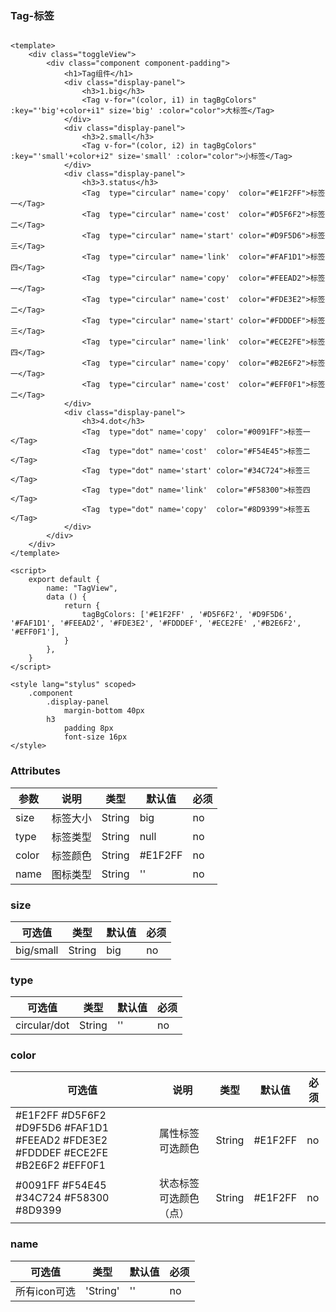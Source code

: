 ### Tag-标签

<template>
    <div class="toggleView">
        <div class="component component-padding">
            <h1>Tag组件</h1>
            <div class="display-panel">
                <h3>1.big</h3>
                <Tag v-for="(color, i1) in tagBgColors" :key="'big'+color+i1" size='big' :color="color">大标签</Tag>
            </div>
            <div class="display-panel">
                <h3>2.small</h3>
                <Tag v-for="(color, i2) in tagBgColors" :key="'small'+color+i2" size='small' :color="color">小标签</Tag>
            </div>
            <div class="display-panel">
                <h3>3.status</h3>
                <Tag  type="circular" name='copy'  color="#E1F2FF">标签一</Tag>
                <Tag  type="circular" name='cost'  color="#D5F6F2">标签二</Tag>
                <Tag  type="circular" name='start' color="#D9F5D6">标签三</Tag>
                <Tag  type="circular" name='link'  color="#FAF1D1">标签四</Tag>
                <Tag  type="circular" name='copy'  color="#FEEAD2">标签一</Tag>
                <Tag  type="circular" name='cost'  color="#FDE3E2">标签二</Tag>
                <Tag  type="circular" name='start' color="#FDDDEF">标签三</Tag>
                <Tag  type="circular" name='link'  color="#ECE2FE">标签四</Tag>
                <Tag  type="circular" name='copy'  color="#B2E6F2">标签一</Tag>
                <Tag  type="circular" name='cost'  color="#EFF0F1">标签二</Tag>
            </div>
            <div class="display-panel">
                <h3>4.dot</h3>
                <Tag  type="dot" name='copy'  color="#E1F2FF">标签一</Tag>
                <Tag  type="dot" name='cost'  color="#D5F6F2">标签二</Tag>
                <Tag  type="dot" name='start' color="#D9F5D6">标签三</Tag>
                <Tag  type="dot" name='link'  color="#FAF1D1">标签四</Tag>
                <Tag  type="dot" name='copy'  color="#FEEAD2">标签一</Tag>
                <Tag  type="dot" name='cost'  color="#FDE3E2">标签二</Tag>
                <Tag  type="dot" name='start' color="#FDDDEF">标签三</Tag>
                <Tag  type="dot" name='link'  color="#ECE2FE">标签四</Tag>
                <Tag  type="dot" name='copy'  color="#B2E6F2">标签一</Tag>
                <Tag  type="dot" name='cost'  color="#EFF0F1">标签二</Tag>
            </div>
        </div>
    </div>
</template>

<script>
    export default {
        name: "TagView",
        data () {
            return {
                tagBgColors: ['#E1F2FF' , '#D5F6F2', '#D9F5D6', '#FAF1D1', '#FEEAD2', '#FDE3E2', '#FDDDEF', '#ECE2FE' ,'#B2E6F2', '#EFF0F1'],
            }
        },
    }
</script>

<style lang="stylus" scoped>
    .component
        .display-panel
            margin-bottom 40px
        h3
            padding 8px
            font-size 16px
</style>
 

```vue

<template>
    <div class="toggleView">
        <div class="component component-padding">
            <h1>Tag组件</h1>
            <div class="display-panel">
                <h3>1.big</h3>
                <Tag v-for="(color, i1) in tagBgColors" :key="'big'+color+i1" size='big' :color="color">大标签</Tag>
            </div>
            <div class="display-panel">
                <h3>2.small</h3>
                <Tag v-for="(color, i2) in tagBgColors" :key="'small'+color+i2" size='small' :color="color">小标签</Tag>
            </div>
            <div class="display-panel">
                <h3>3.status</h3>
                <Tag  type="circular" name='copy'  color="#E1F2FF">标签一</Tag>
                <Tag  type="circular" name='cost'  color="#D5F6F2">标签二</Tag>
                <Tag  type="circular" name='start' color="#D9F5D6">标签三</Tag>
                <Tag  type="circular" name='link'  color="#FAF1D1">标签四</Tag>
                <Tag  type="circular" name='copy'  color="#FEEAD2">标签一</Tag>
                <Tag  type="circular" name='cost'  color="#FDE3E2">标签二</Tag>
                <Tag  type="circular" name='start' color="#FDDDEF">标签三</Tag>
                <Tag  type="circular" name='link'  color="#ECE2FE">标签四</Tag>
                <Tag  type="circular" name='copy'  color="#B2E6F2">标签一</Tag>
                <Tag  type="circular" name='cost'  color="#EFF0F1">标签二</Tag>
            </div>
            <div class="display-panel">
                <h3>4.dot</h3>
                <Tag  type="dot" name='copy'  color="#0091FF">标签一</Tag>
                <Tag  type="dot" name='cost'  color="#F54E45">标签二</Tag>
                <Tag  type="dot" name='start' color="#34C724">标签三</Tag>
                <Tag  type="dot" name='link'  color="#F58300">标签四</Tag>
                <Tag  type="dot" name='copy'  color="#8D9399">标签五</Tag>
            </div>
        </div>
    </div>
</template>

<script>
    export default {
        name: "TagView",
        data () {
            return {
                tagBgColors: ['#E1F2FF' , '#D5F6F2', '#D9F5D6', '#FAF1D1', '#FEEAD2', '#FDE3E2', '#FDDDEF', '#ECE2FE' ,'#B2E6F2', '#EFF0F1'],
            }
        },
    }
</script>

<style lang="stylus" scoped>
    .component
        .display-panel
            margin-bottom 40px
        h3
            padding 8px
            font-size 16px
</style>

```


### Attributes

| 参数     | 说明    | 类型    | 默认值   | 必须  |
| ------- | ----    | ------  | ------- | ------|
| size    | 标签大小 | String | big     | no     |
| type    | 标签类型 | String | null    | no     |
| color   | 标签颜色 | String | #E1F2FF | no     |
| name    | 图标类型 | String |    ''   | no     |


### size

| 可选值  | 类型    | 默认值  | 必须    |
| ---- | ------ | ------- | ------ |
| big/small | String | big | no     |

### type   

| 可选值  | 类型    | 默认值  | 必须    |
| ----    | ------ | ------- | ------ |
| circular/dot| String | ''  |   no   |

### color

| 可选值 | 说明 | 类型    | 默认值  | 必须    |
|   ---- | ----|------ | ------- | ------ |
| #E1F2FF #D5F6F2 #D9F5D6 #FAF1D1 #FEEAD2 #FDE3E2 #FDDDEF #ECE2FE #B2E6F2 #EFF0F1| 属性标签可选颜色 | String | #E1F2FF | no |
| #0091FF #F54E45 #34C724 #F58300 #8D9399 | 状态标签可选颜色（点） | String | #E1F2FF | no |


### name    

| 可选值   | 类型    | 默认值  | 必须    |
| ----    | ------   | ------- | ------ |
| 所有icon可选 | 'String'| ''     |    no    |